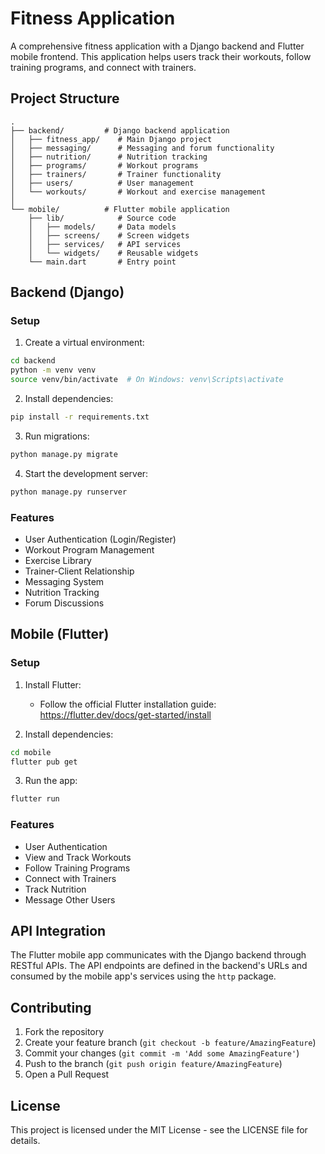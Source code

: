 # Fitness Application

A comprehensive fitness application with a Django backend and Flutter mobile frontend. This application helps users track their workouts, follow training programs, and connect with trainers.

## Project Structure

```
.
├── backend/         # Django backend application
│   ├── fitness_app/    # Main Django project
│   ├── messaging/      # Messaging and forum functionality
│   ├── nutrition/      # Nutrition tracking
│   ├── programs/       # Workout programs
│   ├── trainers/       # Trainer functionality
│   ├── users/          # User management
│   └── workouts/       # Workout and exercise management
│
└── mobile/          # Flutter mobile application
    ├── lib/            # Source code
    │   ├── models/     # Data models
    │   ├── screens/    # Screen widgets
    │   ├── services/   # API services
    │   └── widgets/    # Reusable widgets
    └── main.dart       # Entry point
```

## Backend (Django)

### Setup

1. Create a virtual environment:
```bash
cd backend
python -m venv venv
source venv/bin/activate  # On Windows: venv\Scripts\activate
```

2. Install dependencies:
```bash
pip install -r requirements.txt
```

3. Run migrations:
```bash
python manage.py migrate
```

4. Start the development server:
```bash
python manage.py runserver
```

### Features

- User Authentication (Login/Register)
- Workout Program Management
- Exercise Library
- Trainer-Client Relationship
- Messaging System
- Nutrition Tracking
- Forum Discussions

## Mobile (Flutter)

### Setup

1. Install Flutter:
   - Follow the official Flutter installation guide: https://flutter.dev/docs/get-started/install

2. Install dependencies:
```bash
cd mobile
flutter pub get
```

3. Run the app:
```bash
flutter run
```

### Features

- User Authentication
- View and Track Workouts
- Follow Training Programs
- Connect with Trainers
- Track Nutrition
- Message Other Users

## API Integration

The Flutter mobile app communicates with the Django backend through RESTful APIs. The API endpoints are defined in the backend's URLs and consumed by the mobile app's services using the `http` package.

## Contributing

1. Fork the repository
2. Create your feature branch (`git checkout -b feature/AmazingFeature`)
3. Commit your changes (`git commit -m 'Add some AmazingFeature'`)
4. Push to the branch (`git push origin feature/AmazingFeature`)
5. Open a Pull Request

## License

This project is licensed under the MIT License - see the LICENSE file for details.
